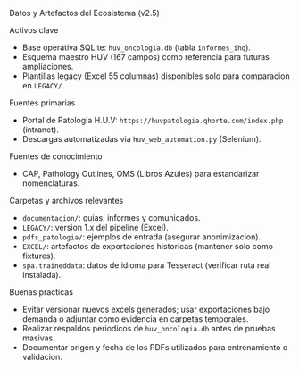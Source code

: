 Datos y Artefactos del Ecosistema (v2.5)

Activos clave
- Base operativa SQLite: `huv_oncologia.db` (tabla `informes_ihq`).
- Esquema maestro HUV (167 campos) como referencia para futuras ampliaciones.
- Plantillas legacy (Excel 55 columnas) disponibles solo para comparacion en `LEGACY/`.

Fuentes primarias
- Portal de Patologia H.U.V: `https://huvpatologia.qhorte.com/index.php` (intranet).
- Descargas automatizadas via `huv_web_automation.py` (Selenium).

Fuentes de conocimiento
- CAP, Pathology Outlines, OMS (Libros Azules) para estandarizar nomenclaturas.

Carpetas y archivos relevantes
- `documentacion/`: guias, informes y comunicados.
- `LEGACY/`: version 1.x del pipeline (Excel).
- `pdfs_patologia/`: ejemplos de entrada (asegurar anonimizacion).
- `EXCEL/`: artefactos de exportaciones historicas (mantener solo como fixtures).
- `spa.traineddata`: datos de idioma para Tesseract (verificar ruta real instalada).

Buenas practicas
- Evitar versionar nuevos excels generados; usar exportaciones bajo demanda o adjuntar como evidencia en carpetas temporales.
- Realizar respaldos periodicos de `huv_oncologia.db` antes de pruebas masivas.
- Documentar origen y fecha de los PDFs utilizados para entrenamiento o validacion.
